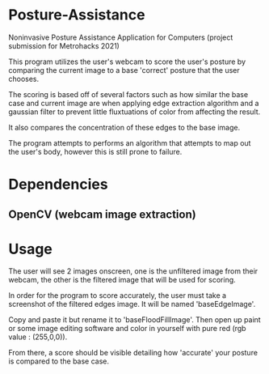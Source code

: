 # Posture-Assistance
Noninvasive Posture Assistance Application for Computers (project submission for Metrohacks 2021)


This program utilizes the user's webcam to score the user's posture by comparing the current image to a base 'correct' posture that the user chooses.


The scoring is based off of several factors such as how similar the base case and current image are when applying edge extraction algorithm and a gaussian filter to prevent little fluxtuations of color from affecting the result. 

It also compares the concentration of these edges to the base image. 

The program attempts to performs an algorithm that attempts to map out the user's body, however this is still prone to failure.


# Dependencies
## OpenCV (webcam image extraction)


# Usage
The user will see 2 images onscreen, one is the unfiltered image from their webcam, the other is the filtered image that will be used for scoring. 


In order for the program to score accurately, the user must take a screenshot of the filtered edges image. It will be named 'baseEdgeImage'. 


Copy and paste it but rename it to 'baseFloodFillImage'. Then open up paint or some image editing software and color in yourself with pure red (rgb value : (255,0,0)). 


From there, a score should be visible detailing how 'accurate' your posture is compared to the base case.
